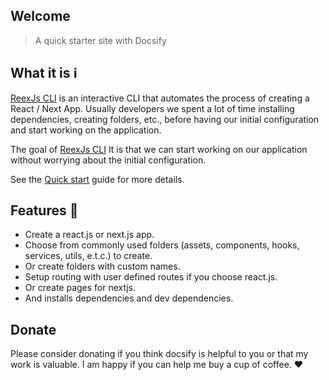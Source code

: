 ## Welcome

> A quick starter site with Docsify

## What it is ℹ️

[ReexJs CLI](https://github.com/a12989x/reexjs-cli) is an interactive CLI that automates the process of creating a React / Next App.
Usually developers we spent a lot of time installing dependencies, creating folders, etc., before having our initial configuration and start working on the application.

The goal of [ReexJs CLI](https://github.com/a12989x/reexjs-cli) It is that we can start working on our application without worrying about the initial configuration.

See the [Quick start](quickstart.md) guide for more details.

## Features 🎉

-   Create a react.js or next.js app.
-   Choose from commonly used folders (assets, components, hooks, services, utils, e.t.c.) to create.
-   Or create folders with custom names.
-   Setup routing with user defined routes if you choose react.js.
-   Or create pages for nextjs.
-   And installs dependencies and dev dependencies.

## Donate

Please consider donating if you think docsify is helpful to you or that my work is valuable. I am happy if you can help me buy a cup of coffee. ♥️

